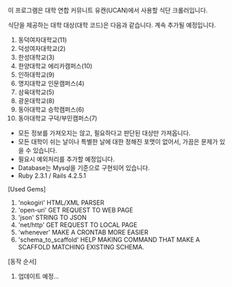 이 프로그램은 대학 연합 커뮤니트 유캔(UCAN)에서 사용할 식단 크롤러입니다.

식단을 제공하는 대학 대상(대학 코드)은 다음과 같습니다. 계속 추가될 예정입니다.

1. 동덕여자대학교(11)
2. 덕성여자대학교(2)
3. 한성대학교(3)
4. 한양대학교 에리카캠퍼스(10)
5. 인하대학교(9)
6. 명지대학교 인문캠퍼스(4)
7. 삼육대학교(5)
8. 광운대학교(8)
9. 동아대학교 승학캠퍼스(6)
10. 동아대학교 구덕/부민캠퍼스(7)

- 모든 정보를 가져오지는 않고, 필요하다고 판단된 대상만 가져옵니다.
- 모든 대학이 쉬는 날이나 특별한 날에 대한 정해진 포맷이 없어서, 가끔은 문제가 있을 수 있습니다.
- 필요시 예외처리를 추가할 예정입니다.
- Database는 Mysql을 기준으로 구현되어 있습니다.
- Ruby 2.3.1 / Rails 4.2.5.1

[Used Gems]
1. 'nokogiri' HTML/XML PARSER
2. 'open-uri' GET REQUEST TO WEB PAGE
3. 'json'	  STRING TO JSON
4. 'net/http' GET REQUEST TO LOCAL PAGE
5. 'whenever' MAKE A CRONTAB MORE EASIER
6. 'schema_to_scaffold' HELP MAKING COMMAND THAT MAKE A SCAFFOLD MATCHING EXISTING SCHEMA.

[동작 순서]
1. 업데이트 예정...